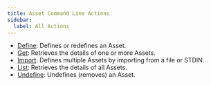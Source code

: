 ```yaml
---
title: Asset Command Line Actions
sidebar:
  label: All Actions
---
```


* [Define](./define/): Defines or redefines an Asset.
* [Get](./get/): Retrieves the details of one or more Assets.
* [Import](./import/): Defines multiple Assets by importing from a file or STDIN.
* [List](./list/): Retrieves the details of all Assets.
* [Undefine](./undefine): Undefines (removes) an Asset.
